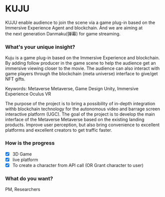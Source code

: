 # KUJU

KUJU enable audience to join the scene via a game plug-in based on the Immersive Experience Agent and blockchain. And we are aiming at the next generation Danmaku(弹幕) for game streaming.


### What's your unique insight?

Kuju is a game plug-in based on the Immersive Experience and blockchain. By adding follow producer in the game scene to help the audience get an immersive viewing closer to the movie. The audience can also interact with game players through the blockchain (meta universe) interface to give/get NFT gifts.

Keywords: Metaverse Metaverse, Game Design Unity, Immersive Experience Oculus VR


The purpose of the project is to bring a possibility of in-depth integration withb blockchain technology for the autonomous video and barrage screen interactive platform (UGC). The goal of the project is to develop the main interface of the Metaverse Metaverse based on the existing landing products. Improve user perception, but also bring convenience to excellent platforms and excellent creators to get traffic faster.

### How is the progress
-   [x] 3D Game
-   [x] live platform
-   [x] To create a character from API call (OR Grant character to user)

### What do you want?


PM, Researchers

